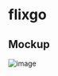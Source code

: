 # flixgo 

Mockup
----------
![image](https://drive.google.com/uc?export=view&id=17EONq8-TPRnPKht2HOqw1H2XApCH9P8g)
